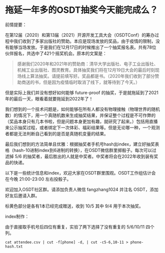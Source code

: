 #  拖延一年多的OSDT抽奖今天能完成么？

前情提要：

在第12届（2020）和第13届（2021）开源开发工具大会（OSDTConf）的筹办过程中我们收到了多家出版社的赞助。本应是现场发放的奖品，由于疫情的限制，没有能够当场发放。于是我们在12月17日的时候推出了一个抽奖报名表。共有78位伙伴报名，共选中了421个摇奖机会。原本的文案是：

> 感谢我们2020年和2021年的赞助商：清华大学出版社、电子工业出版社、机械工业出版社、图灵教育。具体抽奖我们将在12月19日大会的最后时刻现场线上算法抽奖。请提前填写好。奖品都是书。（2020年我们收到了部分赞助商送的书，但是因为疫情临时取消了线下，就等待到了今天。）

但是实际上我们并没有想好如何能够 future-proof 的抽奖，于是就拖延到了2021年的最后一天，眼看着就要拖延到2022年了！

我们想到的一个技术问题是，如何能够在所有人都没有物理接触（物理世界的随机数）的情况下，用一个真随机数来生成抽奖结果，并保证整个过程是不可作弊的（奖品本身只有几本书啦，但是问题本身更加有趣，就研究了起来。）包括用直播来公示抽奖过程，或者绑定下一次体彩、福彩结果等。但是无论哪一种，一个观测者都是无法判断自己看到的是否是真随机变量的结果。

最后我们想到的方法简单且优雅：根据抽奖者手机号hash出index，建立好抽奖表格（hash-10进制index到6进制的转换），在OSDT微信群里掷骰子。每次可以过滤掉 5/6 的抽奖者，最后胜出的人就是中奖者。中奖者将会在2022年收到装有奖品的快递。

以下是一些统计信息和index，欢迎大家在OSDT群里围观。OSDT工作组估计会在今晚 21:00-23:00 左右投骰子。

欢迎加入OSDT社区群。请添加负责人微信 fangzhang1024 并注名 OSDT，添加好友后邀请入群。

标黄色部分是各有1本已经完成赠送，收到 10/5 其中 9/4 用于本次抽奖。

index制作：

由于直接取手机号后四位有重复，实验了两下选择了没有重复的 5/6/10/11 四个列。

```
cat attendee.csv | cut -f[phone] -d, | cut -c5-6,10-11 > phone-hash.txt
```

